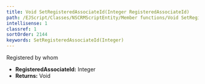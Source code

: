 ```yaml
---
title: Void SetRegisteredAssociateId(Integer RegisteredAssociateId)
path: /EJScript/Classes/NSCRMScriptEntity/Member functions/Void SetRegisteredAssociateId(Integer p_0)
intellisense: 1
classref: 1
sortOrder: 2144
keywords: SetRegisteredAssociateId(Integer)
---
```



Registered by whom



* **RegisteredAssociateId:** Integer
* **Returns:** Void


